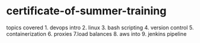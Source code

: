 # certificate-of-summer-training
topics covered 1. devops intro 2. linux 3. bash scripting 4. version control 5. containerization 6. proxies  7.load balances 8. aws into 9. jenkins pipeline

